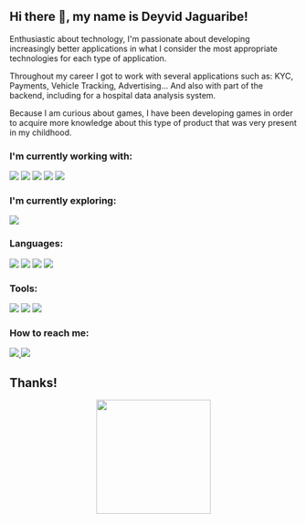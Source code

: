 ## Hi there 👋, my name is Deyvid Jaguaribe!

Enthusiastic about technology, I'm passionate about developing increasingly better applications in what I consider the most appropriate technologies for each type of application.

Throughout my career I got to work with several applications such as: KYC, Payments, Vehicle Tracking, Advertising... And also with part of the backend, including for a hospital data analysis system.

Because I am curious about games, I have been developing games in order to acquire more knowledge about this type of product that was very present in my childhood.

### I'm currently working with:
<div>
  <a href="https://www.android.com/" target="_blank"><img src="https://img.shields.io/badge/Android-3DDC84?style=for-the-badge&logo=android&logoColor=white" /></a>
  <a href="https://flutter.dev/" target="_blank"><img src="https://img.shields.io/badge/Flutter-02569B?style=for-the-badge&logo=flutter&logoColor=white" /></a>
  <a href="https://nodejs.org/en/" target="_blank"><img src="https://img.shields.io/badge/Node.js-43853D?style=for-the-badge&logo=node.js&logoColor=white" /></a>
  <a href="https://cloud.google.com/" target="_blank"><img src="https://img.shields.io/badge/Google_Cloud-4285F4?style=for-the-badge&logo=google-cloud&logoColor=white" /></a>
  <a href="https://www.postgresql.org/" target="_blank"><img src="https://img.shields.io/badge/PostgreSQL-316192?style=for-the-badge&logo=postgresql&logoColor=white" /></a>
</div>

### I'm currently exploring:
<div>
  <a href="https://unity.com/" target="_blank"><img src="https://img.shields.io/badge/Unity-100000?style=for-the-badge&logo=unity&logoColor=white" /></a>
</div>

### Languages:
<div>
  <a href="https://dart.dev/" target="_blank"><img src="https://img.shields.io/badge/Dart-0175C2?style=for-the-badge&logo=dart&logoColor=white" /></a>
  <a href="https://learn.microsoft.com/en-us/dotnet/csharp/" target="_blank"><img src="https://img.shields.io/badge/C%23-239120?style=for-the-badge&logo=c-sharp&logoColor=white" /></a>
  <a href="https://kotlinlang.org/" target="_blank"><img src="https://img.shields.io/badge/Kotlin-0095D5?&style=for-the-badge&logo=kotlin&logoColor=white" /></a>
  <a href="https://www.javascript.com/" target="_blank"><img src="https://img.shields.io/badge/JavaScript-F7DF1E?style=for-the-badge&logo=javascript&logoColor=black" /></a>
</div>

### Tools:
<div>
  <img src="https://img.shields.io/badge/Android_Studio-3DDC84?style=for-the-badge&logo=android-studio&logoColor=white" />
  <img src="https://img.shields.io/badge/Visual_Studio_Code-0078D4?style=for-the-badge&logo=visual%20studio%20code&logoColor=white" />
  <img src="https://img.shields.io/badge/GIT-E44C30?style=for-the-badge&logo=git&logoColor=white" target="_blank" />
</div>

### How to reach me:
<div>
  <a href="https://www.linkedin.com/in/deyvidjlira/" target="_blank"><img src="https://img.shields.io/badge/LinkedIn-0077B5?style=for-the-badge&logo=linkedin&logoColor=white"/> </a>
  <a href="https://deyvidjlira.com/" target="_blank"><img src="https://img.shields.io/badge/website-000000?style=for-the-badge&logo=About.me&logoColor=white"/></a>
</div>

## Thanks!
<div align="center" >
  <img src="https://deyvidjlira.com/_assets/images/image-about-333x600.png"  height="200" />
</div>
